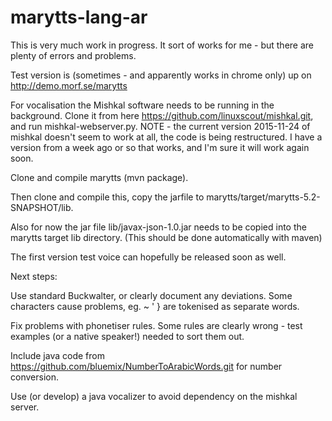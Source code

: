 # marytts-lang-ar

This is very much work in progress.
It sort of works for me - but there are plenty of errors and problems.

Test version is (sometimes - and apparently works in chrome only) up on http://demo.morf.se/marytts

For vocalisation the Mishkal software needs to be running in the background. Clone it from here https://github.com/linuxscout/mishkal.git, and run mishkal-webserver.py. 
NOTE - the current version 2015-11-24 of mishkal doesn't seem to work at all, the code is being restructured. I have a version from a week ago or so that works, and I'm sure it will work again soon. 

Clone and compile marytts (mvn package).

Then clone and compile this, copy the jarfile to marytts/target/marytts-5.2-SNAPSHOT/lib.

Also for now the jar file lib/javax-json-1.0.jar needs to be copied into the marytts target lib directory. (This should be done automatically with maven)

The first version test voice can hopefully be released soon as well.


Next steps:

Use standard Buckwalter, or clearly document any deviations. Some characters cause problems, eg. ~ ' } are tokenised as separate words.

Fix problems with phonetiser rules. Some rules are clearly wrong - test examples (or a native speaker!) needed to sort them out.

Include java code from https://github.com/bluemix/NumberToArabicWords.git for number conversion.

Use (or develop) a java vocalizer to avoid dependency on the mishkal server.
